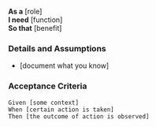 **As a** [role]  
**I need** [function]  
**So that** [benefit]  

### Details and Assumptions
* [document what you know]  

### Acceptance Criteria     
```gherkin
Given [some context]  
When [certain action is taken]  
Then [the outcome of action is observed]  

